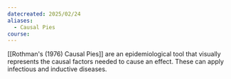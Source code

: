 ```yaml
---
datecreated: 2025/02/24
aliases:
  - Causal Pies
course:
---
```

[[Rothman's (1976) Causal Pies]] are an epidemiological tool that visually represents the causal factors needed to cause an effect. These can apply infectious and inductive diseases.